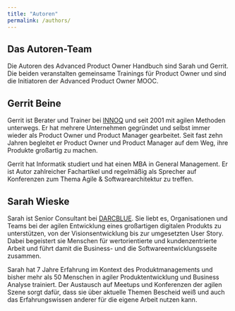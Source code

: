 ```yaml
---
title: "Autoren"
permalink: /authors/
---
```


## Das Autoren-Team

Die Autoren des Advanced Product Owner Handbuch sind Sarah und Gerrit.
Die beiden veranstalten gemeinsame Trainings für Product Owner und sind die Initiatoren der Advanced Product Owner MOOC.

## Gerrit Beine

Gerrit ist Berater und Trainer bei [INNOQ](https://innoq.com) und seit 2001 mit agilen Methoden unterwegs.
Er hat mehrere Unternehmen gegründet und selbst immer wieder als Product Owner und Product Manager gearbeitet.
Seit fast zehn Jahren begleitet er Product Owner und Product Manager auf dem Weg, ihre Produkte großartig zu machen.

Gerrit hat Informatik studiert und hat einen MBA in General Management.
Er ist Autor zahlreicher Fachartikel und regelmäßig als Sprecher auf Konferenzen zum Thema Agile & Softwarearchitektur zu treffen.

## Sarah Wieske

Sarah ist Senior Consultant bei [DARCBLUE](https://www.darcblue.com/).
Sie liebt es, Organisationen und Teams bei der agilen Entwicklung eines großartigen digitalen Produkts zu unterstützen, von der Visionsentwicklung bis zur umgesetzten User Story.
Dabei begeistert sie Menschen für wertorientierte und kundenzentrierte Arbeit und führt damit die Business- und die Softwareentwicklungsseite zusammen.  

Sarah hat 7 Jahre Erfahrung im Kontext des Produktmanagements und bisher mehr als 50 Menschen in agiler Produktentwicklung und Business Analyse trainiert.
Der Austausch auf Meetups und Konferenzen der agilen Szene sorgt dafür, dass sie über aktuelle Themen Bescheid weiß und auch das Erfahrungswissen anderer für die eigene Arbeit nutzen kann.